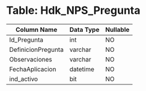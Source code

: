 # Table: Hdk_NPS_Pregunta

| Column Name | Data Type | Nullable |
|-------------|-----------|----------|
| Id_Pregunta | int | NO |
| DefinicionPregunta | varchar | NO |
| Observaciones | varchar | NO |
| FechaAplicacion | datetime | NO |
| ind_activo | bit | NO |
